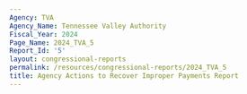 ```yaml
---
Agency: TVA
Agency_Name: Tennessee Valley Authority
Fiscal_Year: 2024
Page_Name: 2024_TVA_5
Report_Id: '5'
layout: congressional-reports
permalink: /resources/congressional-reports/2024_TVA_5
title: Agency Actions to Recover Improper Payments Report
---
```

